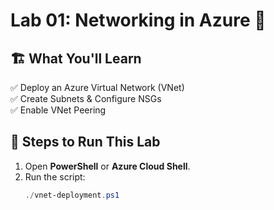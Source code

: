 # Lab 01: Networking in Azure 🚀

## 🏗️ What You'll Learn
✅ Deploy an Azure Virtual Network (VNet)  
✅ Create Subnets & Configure NSGs  
✅ Enable VNet Peering  

## 🚀 Steps to Run This Lab
1. Open **PowerShell** or **Azure Cloud Shell**.
2. Run the script:
   ```powershell
   ./vnet-deployment.ps1
